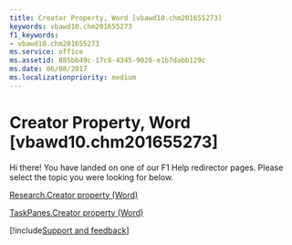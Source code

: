 ```yaml
---
title: Creator Property, Word [vbawd10.chm201655273]
keywords: vbawd10.chm201655273
f1_keywords:
- vbawd10.chm201655273
ms.service: office
ms.assetid: 885bb49c-17c8-4345-9026-e1b7dabb129c
ms.date: 06/08/2017
ms.localizationpriority: medium
---
```



# Creator Property, Word [vbawd10.chm201655273]

Hi there! You have landed on one of our F1 Help redirector pages. Please select the topic you were looking for below.

[Research.Creator property (Word)](https://msdn.microsoft.com/library/5947e75d-97b3-0d6a-9241-1843ab76c635%28Office.15%29.aspx)

[TaskPanes.Creator property (Word)](https://msdn.microsoft.com/library/e94b0c6c-90a6-e221-2d56-966a197056bf%28Office.15%29.aspx)

[!include[Support and feedback](~/includes/feedback-boilerplate.md)]